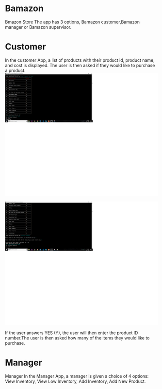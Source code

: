 # Bamazon

Bmazon Store The app has 3 options, Bamazon customer,Bamazon manager or Bamazon supervisor.

# Customer

In the customer App, a list of products with their product id, product name, and cost is displayed. The user is then asked if they would like to purchase a product. 
![screenshots](img/Capture1.PNG)

![screenshots](img/Capture2.PNG)

If the user answers YES (Y), the user will then enter the product ID number.The user is then asked how many of the items they would like to purchase.





# Manager
Manager In the Manager App, a manager is given a choice of 4 options: View Inventory, View Low Inventory, Add Inventory, Add New Product.

